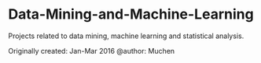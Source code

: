 # Data-Mining-and-Machine-Learning

Projects related to data mining, machine learning and statistical analysis. 

Originally created: Jan-Mar 2016
@author: Muchen
